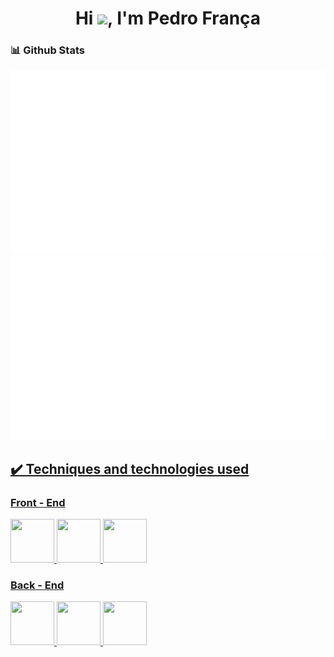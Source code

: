 <h1 align="center">Hi <img src="https://raw.githubusercontent.com/kaueMarques/kaueMarques/master/hi.gif" height="30px">, I'm Pedro França</h1>

### 📊 Github Stats
<a href='https://github.com/rahul-jha98/github-stats-transparent'>

![Stats Overview](https://raw.githubusercontent.com/pedroofrancaa/github-stats-transparent/output/generated/overview.svg)
![Most Used Languages](https://raw.githubusercontent.com/pedroofrancaa/github-stats-transparent/output/generated/languages.svg)

## ✔️ Techniques and technologies used

### Front - End

<img src="https://cdn.jsdelivr.net/gh/devicons/devicon/icons/html5/html5-original-wordmark.svg" width="70" height="70"/> 
<img src="https://cdn.jsdelivr.net/gh/devicons/devicon/icons/css3/css3-original.svg" " width="70" height="70" />
<img src="https://cdn.jsdelivr.net/gh/devicons/devicon/icons/javascript/javascript-original.svg" width="70" height="70" />
          
          

### Back - End
<img src="https://cdn.jsdelivr.net/gh/devicons/devicon/icons/c/c-original.svg" width="70" height="70"/>  
<img src="https://cdn.jsdelivr.net/gh/devicons/devicon/icons/cplusplus/cplusplus-original.svg" width="70" height="70" /> 
<img src="https://cdn.jsdelivr.net/gh/devicons/devicon/icons/python/python-original-wordmark.svg" width="70" height="70"/>
          
          
